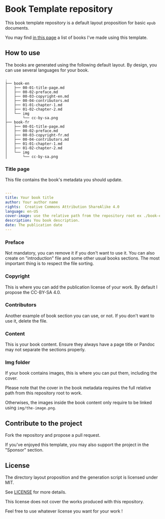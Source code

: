 # Book Template repository

This book template repository is a default layout proposition for basic `epub` documents.

You may find [in this page](https://zedas.fr/activities/books/) a list of books I've made using this template.

## How to use

The books are generated using the following default layout. By design, you can use several languages for your book.

```
.
├── book-en
│   ├── 00-01-title-page.md
│   ├── 00-02-preface.md
│   ├── 00-03-copyright-en.md
│   ├── 00-04-contributors.md
│   ├── 01-01-chapter-1.md
│   ├── 01-02-chapter-2.md
│   └── img
│       └── cc-by-sa.png
├── book-fr
│   ├── 00-01-title-page.md
│   ├── 00-02-preface.md
│   ├── 00-03-copyright-fr.md
│   ├── 00-04-contributors.md
│   ├── 01-01-chapter-1.md
│   ├── 01-02-chapter-2.md
│   └── img
│       └── cc-by-sa.png
```

### Title page

This file contains the book's metadata you should update.

```yaml

---
title: Your book title
author: Your author name
rights:  Creative Commons Attribution ShareAlike 4.0
language: en-US
cover-image: use the relative path from the repository root ex ./book-en/img/cover.jpg
description: You book description.
date: The publication date
---

```

### Preface

Not mandatory, you can remove it if you don't want to use it. You can also create on "introduction" file and some other usual books sections. The most important thing is to respect the file sorting.

### Copyright

This is where you can add the publication license of your work. By default I propose the CC-BY-SA 4.0.

### Contributors

Another example of book section you can use, or not. If you don't want to use it, delete the file.

### Content

This is your book content. Ensure they always have a page title or Pandoc may not separate the sections properly.

### Img folder

If your book contains images, this is where you can put them, including the cover.

Please note that the cover in the book metadata requires the full relative path from this repository root to work.

Otherwises, the images inside the book content only require to be linked using `img/the-image.png`.


## Contribute to the project

Fork the repository and propose a pull request.

If you've enjoyed this template, you may also support the project in the "Sponsor" section.

## License

The directory layout proposition and the generation script is licensed under MIT.

See [LICENSE](LICENSE.md) for more details.

This license does not cover the works produced with this repository.

Feel free to use whatever license you want for your work !
